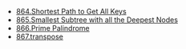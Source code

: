 - [864.Shortest Path to Get All Keys](/864_Shortest_Path_to_Get_All_Keys.md)
- [865.Smallest Subtree with all the Deepest Nodes](/865_Smallest_Subtree_with_all_the_Deepest_Nodes.md)
- [866.Prime Palindrome](/866_Prime_Palindrome.md)
- [867.transpose](/867_transpose.md)
